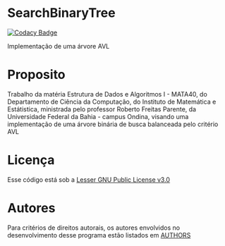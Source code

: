 # SearchBinaryTree

[![Codacy Badge](https://api.codacy.com/project/badge/Grade/ad1d09680f054a9b90c58bd54e7115f4)](https://app.codacy.com/app/gustavooquinteiro/SearchBinaryTree?utm_source=github.com&utm_medium=referral&utm_content=gustavooquinteiro/SearchBinaryTree&utm_campaign=Badge_Grade_Dashboard)

Implementação de uma árvore AVL

# Proposito
Trabalho da matéria Estrutura de Dados e Algoritmos I - MATA40, do Departamento de Ciência da Computação, do Instituto de Matemática e Estátistica, ministrada pelo professor Roberto Freitas Parente, da Universidade Federal da Bahia - campus Ondina, visando uma implementação de uma árvore binária de busca balanceada pelo critério AVL

# Licença 
Esse código está sob a [Lesser GNU Public License v3.0](../master/LICENSE)

# Autores
Para critérios de direitos autorais, os autores envolvidos no desenvolvimento desse programa estão listados em [AUTHORS](../master/AUTHORS) 


